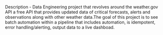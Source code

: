 Description -
Data Engineering project that revolves around the weather.gov API a free API that provides updated data of critical forecasts,
alerts and observations along with other weather data.The goal of this project is to see batch automation within a pipeline
that includes automation, is idempotent, error handling/alerting, output data to a live dashboad.
